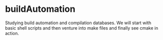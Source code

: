# buildAutomation

Studying build automation and compilation databases.
We will start with basic shell scripts and then venture into make files
and finally see cmake in action.</br>    


